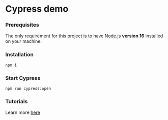 # Cypress demo

### Prerequisites

The only requirement for this project is to have [Node.js](https://nodejs.org/en/) **version 16** installed on your machine.

### Installation

```shell
npm i
```

### Start Cypress

```shell
npm run cypress:open
```

### Tutorials

Learn more [here](https://docs.cypress.io/examples/examples/tutorials)

